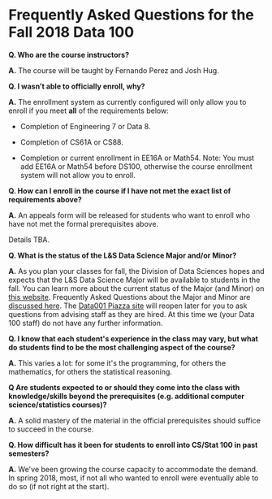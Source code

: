 # Frequently Asked Questions for the Fall 2018 Data 100

**Q. Who are the course instructors?**

**A.** The course will be taught by Fernando Perez and Josh Hug.

**Q. I wasn’t able to officially enroll, why?**

**A.** The enrollment system as currently configured will only allow you to enroll if you meet
**all** of the requirements below:

-   Completion of Engineering 7 or Data 8.

-   Completion of CS61A or CS88.

-   Completion or current enrollment in EE16A or Math54. Note: You must add EE16A or Math54 before DS100, otherwise the course enrollment system will not allow you to enroll.

**Q. How can I enroll in the course if I have not met the exact list of
requirements above?**

**A.** An appeals form will be released for students 
who want to enroll who have not met the formal prerequisites above.

Details TBA. 

**Q. What is the status of the L&S Data Science Major and/or Minor?**

**A.** As you plan your classes for fall, the Division of Data Sciences hopes and expects that the L&S Data Science Major will be available to students in the fall.  You can learn more about the current status of the Major (and Minor) on [this website](https://data.berkeley.edu/degrees/data-science-ba).  Frequently Asked Questions about the Major and Minor are [discussed here](https://data.berkeley.edu/education/faqs).  The [Data001 Piazza site](https://piazza.com/class/j7s01y165odq5?cid=496) will reopen later for you to ask questions from advising staff as they are hired.  At this time we (your Data 100 staff) do not have any further information.

**Q. I know that each student's experience in the class may vary, but what do students find to be the most challenging aspect of the course?**

**A.** This varies a lot: for some it's the programming, for others the mathematics, for others the statistical reasoning.
 
**Q Are students expected to or should they come into the class with knowledge/skills beyond the prerequisites (e.g. additional computer science/statistics courses)?**

**A.** A solid mastery of the material in the official prerequisites should suffice to succeed in the course.

**Q. How difficult has it been for students to enroll into CS/Stat 100 in past semesters?**
 
**A.** We've been growing the course capacity to accommodate the demand.  In spring 2018, most, if not all who wanted to enroll were eventually able to do so (if not right at the start).

